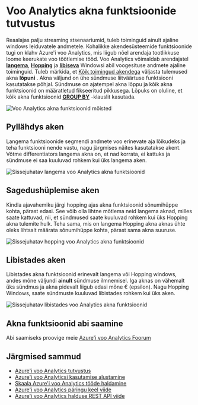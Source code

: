 <properties
    pageTitle="Sissejuhatus voo Analytics akna funktsioonid | Microsoft Azure'i"
    description="Siit saate teada, voo Analytics (langema, hopping, libistades) kolm akna funktsioonide kohta."
    keywords="langema aknas libistades aknas hopping aken"
    documentationCenter=""
    services="stream-analytics"
    authors="jeffstokes72"
    manager="jhubbard"
    editor="cgronlun"
/>

<tags
    ms.service="stream-analytics"
    ms.devlang="na"
    ms.topic="article"
    ms.tgt_pltfrm="na"
    ms.workload="data-services"
    ms.date="09/26/2016"
    ms.author="jeffstok"
/>


# <a name="introduction-to-stream-analytics-window-functions"></a>Voo Analytics akna funktsioonide tutvustus

Reaalajas palju streaming stsenaariumid, tuleb toiminguid ainult ajaline windows leiduvatele andmetele. Kohalikke akendesüsteemide funktsioonide tugi on klahv Azure'i voo Analytics, mis liigub nõel arendaja tootlikkuse loome keerukate voo töötlemise tööd. Voo Analytics võimaldab arendajatel [**langema**](https://msdn.microsoft.com/library/dn835055.aspx), [**Hopping**](https://msdn.microsoft.com/library/dn835041.aspx) ja [**libiseva**](https://msdn.microsoft.com/library/dn835051.aspx) Windowsi abil voogesituse andmete ajaline toiminguid. Tuleb märkida, et [Kõik toimingud akendega](https://msdn.microsoft.com/library/dn835019.aspx) väljasta tulemused akna **lõpuni** . Akna väljund on ühe sündmuse liitväärtuse funktsiooni kasutatakse põhjal. Sündmuse on ajatempel akna lõppu ja kõik akna funktsioonid on määratletud fikseeritud pikkusega. Lõpuks on oluline, et kõik akna funktsioonid [**GROUP BY**](https://msdn.microsoft.com/library/dn835023.aspx) -klauslit kasutada.

![Voo Analytics akna funktsioonid mõisted](media/stream-analytics-window-functions/stream-analytics-window-functions-conceptual.png)

## <a name="tumbling-window"></a>Pyllähdys aken

Langema funktsioonide segmendi andmete voo erinevate aja lõikudeks ja teha funktsiooni nende vastu, nagu järgmises näites kasutatakse akent. Võtme differentiators langema akna on, et nad korrata, ei kattuks ja sündmuse ei saa kuuluvad rohkem kui üks langema aken.

![Sissejuhatav langema voo Analytics akna funktsioonid](media/stream-analytics-window-functions/stream-analytics-window-functions-tumbling-intro.png)

## <a name="hopping-window"></a>Sagedushüplemise aken

Kindla ajavahemiku järgi hopping ajas akna funktsioonid sõnumihüppe kohta, pärast edasi. See võib olla lihtne mõtlema neid langema aknad, milles saate kattuvad, nii, et sündmused saate kuuluvad rohkem kui üks Hopping akna tulemite hulk. Teha sama, mis on langema Hopping akna aknas ühte oleks lihtsalt määrata sõnumihüppe kohta, pärast sama akna suuruse. 

![Sissejuhatav hopping voo Analytics akna funktsioonid](media/stream-analytics-window-functions/stream-analytics-window-functions-hopping-intro.png)

## <a name="sliding-window"></a>Libistades aken

Libistades akna funktsioonid erinevalt langema või Hopping windows, andes mõne väljundi **ainult** sündmuse ilmnemisel. Iga aknas on vähemalt üks sündmus ja akna pidevalt liigub edasi mõne € (epsilon). Nagu Hopping Windows, saate sündmuste kuuluvad libistades rohkem kui üks aken.

![Sissejuhatav libistades voo Analytics akna funktsioonid](media/stream-analytics-window-functions/stream-analytics-window-functions-sliding-intro.png)

## <a name="getting-help-with-window-functions"></a>Akna funktsioonid abi saamine

Abi saamiseks proovige meie [Azure'i voo Analytics Foorum](https://social.msdn.microsoft.com/Forums/en-US/home?forum=AzureStreamAnalytics)

## <a name="next-steps"></a>Järgmised sammud

- [Azure'i voo Analytics tutvustus](stream-analytics-introduction.md)
- [Azure'i voo Analyticsi kasutamise alustamine](stream-analytics-get-started.md)
- [Skaala Azure'i voo Analytics tööde haldamine](stream-analytics-scale-jobs.md)
- [Azure'i voo Analytics päringu keel viide](https://msdn.microsoft.com/library/azure/dn834998.aspx)
- [Azure'i voo Analytics halduse REST API viide](https://msdn.microsoft.com/library/azure/dn835031.aspx)
